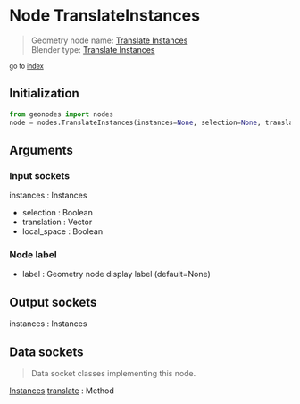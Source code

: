 
# Node TranslateInstances

> Geometry node name: [Translate Instances](https://docs.blender.org/manual/en/latest/modeling/geometry_nodes/material/translate_instances.html)<br>
  Blender type: [Translate Instances](https://docs.blender.org/api/current/bpy.types.GeometryNodeTranslateInstances.html)
  
<sub>go to [index](/docs/index.md)</sub>

## Initialization

```python
from geonodes import nodes
node = nodes.TranslateInstances(instances=None, selection=None, translation=None, local_space=None, label=None)
```



## Arguments


### Input sockets

instances : Instances
- selection : Boolean
- translation : Vector
- local_space : Boolean

### Node label

- label : Geometry node display label (default=None)

## Output sockets

instances : Instances

## Data sockets

> Data socket classes implementing this node.
  
[Instances](/docs/sockets/Instances.md) [translate](/docs/sockets/Instances.md#translate) : Method

